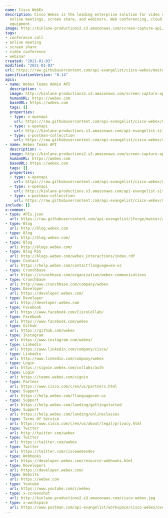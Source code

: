 ```yaml
---
name: Cisco WebEx
description: Cisco Webex is the leading enterprise solution for video conferencing,
  online meetings, screen share, and webinars. Web conferencing, cloud calling and
  equipment.
image: http://kinlane-productions2.s3.amazonaws.com/screen-capture-api/730-cisco-webex.jpg
tags:
- conference call
- online meeting
- screen share
- video conference
- webinar
created: "2021-01-03"
modified: "2021-01-03"
url: https://raw.githubusercontent.com/api-evangelist/cisco-webex/master/apis.json
specificationVersion: "0.14"
apis:
- name: Webex Teams Admin API
  description: ~
  image: http://kinlane-productions2.s3.amazonaws.com/screen-capture-api/730-cisco-webex.jpg
  humanURL: https://webex.com
  baseURL: https://webex.com
  tags: []
  properties:
  - type: x-openapi
    url: https://raw.githubusercontent.com/api-evangelist/cisco-webex/master/webex-teams-admin-api-openapi.json
  - type: x-openapi
    url: http://kinlane-productions.s3.amazonaws.com/api-evangelist-site/company/openapis/webex-teams-admin-api.json
  - type: x-postman-collecction
    url: https://raw.githubusercontent.com/api-evangelist/cisco-webex/master/webex-teams-admin-api-postman-collection.json
- name: Webex Teams API
  description: ~
  image: http://kinlane-productions2.s3.amazonaws.com/screen-capture-api/730-cisco-webex.jpg
  humanURL: https://webex.com
  baseURL: https://webex.com
  tags: []
  properties:
  - type: x-openapi
    url: https://raw.githubusercontent.com/api-evangelist/cisco-webex/master/webex-teams-api-openapi.json
  - type: x-openapi
    url: http://kinlane-productions.s3.amazonaws.com/api-evangelist-site/company/openapis/webex-teams-api.json
  - type: x-postman-collecction
    url: https://raw.githubusercontent.com/api-evangelist/cisco-webex/master/webex-teams-api-postman-collection.json
include: []
x-common:
- type: APIs.json
  url: https://raw.githubusercontent.com/api-evangelist/1forge/master/apis.json
- type: Blog
  url: http://blog.webex.com
- type: Blog
  url: http://blog.webex.com/
- type: Blog
  url: http://blogs.webex.com/
- type: Blog RSS
  url: http://blogs.webex.com/webex_interactions/index.rdf
- type: Contact
  url: https://help.webex.com/contact?language=en-us
- type: Crunchbase
  url: https://crunchbase.com/organization/webex-communications
- type: Crunchbase
  url: http://www.crunchbase.com/company/webex
- type: Developer
  url: https://developer.webex.com/
- type: Developer
  url: http://developer.webex.com
- type: Facebook
  url: https://www.facebook.com/CiscoCollab/
- type: Facebook
  url: https://www.facebook.com/webex
- type: Github
  url: https://github.com/webex
- type: Instagram
  url: https://www.instagram.com/webex/
- type: Linkedin
  url: https://www.linkedin.com/company/cisco/
- type: Linkedin
  url: http://www.linkedin.com/company/webex
- type: Login
  url: https://signin.webex.com/collabs/auth
- type: Login
  url: https://teams.webex.com/signin
- type: Partner
  url: https://www.cisco.com/c/en/us/partners.html
- type: Support
  url: https://help.webex.com/?language=en-us
- type: Support
  url: https://help.webex.com/landing/gettingstarted
- type: Support
  url: https://help.webex.com/landing/onlineclasses
- type: Terms Of Service
  url: https://www.cisco.com/c/en/us/about/legal/privacy.html
- type: Twitter
  url: http://twitter.com/webex
- type: Twitter
  url: https://twitter.com/webex
- type: Twitter
  url: https://twitter.com/ciscowebexdev
- type: Webhooks
  url: https://developer.webex.com/resource-webhooks.html
- type: Developers
  url: https://developer.webex.com/
- type: Website
  url: https://webex.com
- type: Youtube
  url: https://www.youtube.com/c/webex
- type: x-screenshot
  url: http://kinlane-productions2.s3.amazonaws.com/cisco-webex.jpg
- type: x-workspace
  url: https://www.postman.com/api-evangelist/workspace/cisco-webex/overview
...
```

